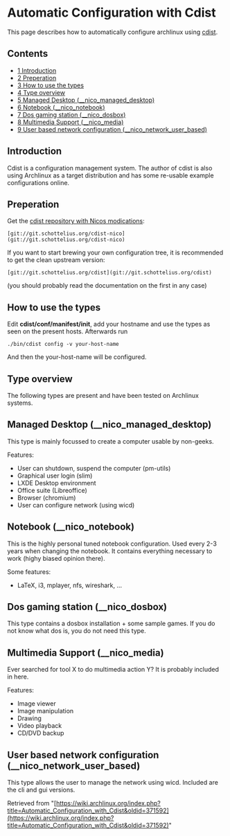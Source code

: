 # Automatic Configuration with Cdist

This page describes how to automatically configure archlinux using [cdist](http://www.nico.schottelius.org/software/cdist).

## Contents

*   [1 Introduction](#Introduction)
*   [2 Preperation](#Preperation)
*   [3 How to use the types](#How_to_use_the_types)
*   [4 Type overview](#Type_overview)
*   [5 Managed Desktop (__nico_managed_desktop)](#Managed_Desktop_.28_nico_managed_desktop.29)
*   [6 Notebook (__nico_notebook)](#Notebook_.28_nico_notebook.29)
*   [7 Dos gaming station (__nico_dosbox)](#Dos_gaming_station_.28_nico_dosbox.29)
*   [8 Multimedia Support (__nico_media)](#Multimedia_Support_.28_nico_media.29)
*   [9 User based network configuration (__nico_network_user_based)](#User_based_network_configuration_.28_nico_network_user_based.29)

## Introduction

Cdist is a configuration management system. The author of cdist is also using Archlinux as a target distribution and has some re-usable example configurations online.

## Preperation

Get the [cdist repository with Nicos modications](http://git.schottelius.org/?p=cdist-nico;a=summary):

```
[git://git.schottelius.org/cdist-nico](git://git.schottelius.org/cdist-nico)

```

If you want to start brewing your own configuration tree, it is recommended to get the clean upstream version:

```
[git://git.schottelius.org/cdist](git://git.schottelius.org/cdist)

```

(you should probably read the documentation on the first in any case)

## How to use the types

Edit **cdist/conf/manifest/init**, add your hostname and use the types as seen on the present hosts. Afterwards run

```
./bin/cdist config -v your-host-name

```

And then the your-host-name will be configured.

## Type overview

The following types are present and have been tested on Archlinux systems.

## Managed Desktop (__nico_managed_desktop)

This type is mainly focussed to create a computer usable by non-geeks.

Features:

*   User can shutdown, suspend the computer (pm-utils)
*   Graphical user login (slim)
*   LXDE Desktop environment
*   Office suite (Libreoffice)
*   Browser (chromium)
*   User can configure network (using wicd)

## Notebook (__nico_notebook)

This is the highly personal tuned notebook configuration. Used every 2-3 years when changing the notebook. It contains everything necessary to work (highy biased opinion there).

Some features:

*   LaTeX, i3, mplayer, nfs, wireshark, ...

## Dos gaming station (__nico_dosbox)

This type contains a dosbox installation + some sample games. If you do not know what dos is, you do not need this type.

## Multimedia Support (__nico_media)

Ever searched for tool X to do multimedia action Y? It is probably included in here.

Features:

*   Image viewer
*   Image manipulation
*   Drawing
*   Video playback
*   CD/DVD backup

## User based network configuration (__nico_network_user_based)

This type allows the user to manage the network using wicd. Included are the cli and gui versions.

Retrieved from "[https://wiki.archlinux.org/index.php?title=Automatic_Configuration_with_Cdist&oldid=371592](https://wiki.archlinux.org/index.php?title=Automatic_Configuration_with_Cdist&oldid=371592)"